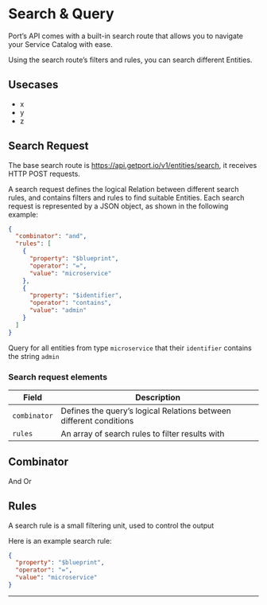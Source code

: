 # Search & Query

Port’s API comes with a built-in search route that allows you to navigate your Service Catalog with ease.

Using the search route’s filters and rules, you can search different Entities.

## Usecases

- x
- y
- z

## Search Request

The base search route is https://api.getport.io/v1/entities/search, it receives HTTP POST requests.

A search request defines the logical Relation between different search rules, and contains filters and rules to find suitable Entities.
Each search request is represented by a JSON object, as shown in the following example:

```json showLineNumbers
{
  "combinator": "and",
  "rules": [
    {
      "property": "$blueprint",
      "operator": "=",
      "value": "microservice"
    },
    {
      "property": "$identifier",
      "operator": "contains",
      "value": "admin"
    }
  ]
}
```

Query for all entities from type `microservice` that their `identifier` contains the string `admin`

### Search request elements

| Field        | Description                                                        |
| ------------ | ------------------------------------------------------------------ |
| `combinator` | Defines the query’s logical Relations between different conditions |
| `rules`      | An array of search rules to filter results with                    |

## Combinator

And Or

## Rules

A search rule is a small filtering unit, used to control the output

Here is an example search rule:

```json showLineNumbers
{
  "property": "$blueprint",
  "operator": "=",
  "value": "microservice"
}
```

---

